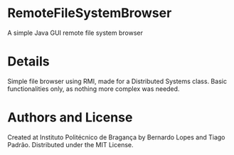 # RemoteFileSystemBrowser
A simple Java GUI remote file system browser 

# Details

Simple file browser using RMI, made for a Distributed Systems class. Basic functionalities only, as nothing more complex was needed.

# Authors and License

Created at Instituto Politécnico de Bragança by Bernardo Lopes and Tiago Padrão.
Distributed under the MIT License.
